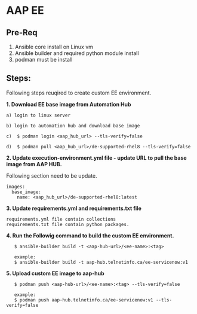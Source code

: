 # AAP EE

## Pre-Req

1. Ansible core install on Linux vm
2. Ansible builder and required python module install
3. podman must be install

## Steps:

Following steps reuqired to create custom EE environment. 

**1. Download EE base image from Automation Hub**

    a) login to linux server

    b) login to automation hub and download base image

    c)  $ podman login <aap_hub_url> --tls-verify=false

    d)  $ podman pull <aap_hub_url>/de-supported-rhel8 --tls-verify=false


**2. Update execution-environment.yml file - update URL to pull the base image from AAP HUB.**

Following section need to be update. 

    images:
      base_image:
        name: <aap_hub_url>/de-supported-rhel8:latest

**3. Update requirements.yml and requirements.txt file**

    requirements.yml file contain collections
    requirements.txt file contain python packages.

**4. Run the Followig command to build the custom EE environment.**

       $ ansible-builder build -t <aap-hub-url>/<ee-name>:<tag>
       
       example:
       $ ansible-builder build -t aap-hub.telnetinfo.ca/ee-servicenow:v1

**5. Upload custom EE image to aap-hub**

       $ podman push <aap-hub-url>/<ee-name>:<tag> --tls-verify=false

       example:
       $ podman push aap-hub.telnetinfo.ca/ee-servicenow:v1 --tls-verify=false

